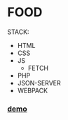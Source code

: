 # FOOD

STACK: 
- HTML
- CSS
- JS
  - FETCH
- PHP
- JSON-SERVER
- WEBPACK

### [demo](https://tonyg89.github.io/JS-food-will-pushed/)
